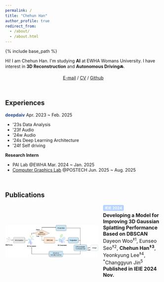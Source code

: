 ```yaml
---
permalink: /
title: "Chehun Han"
author_profile: true
redirect_from: 
  - /about/
  - /about.html
---
```


{% include base_path %}

Hi! I am Chehun Han. I'm studying **AI** at EWHA Womans University. I have interest in **3D Reconstruction** and **Autonomous Driving**🚘.

<p align="center">
  <a href="chehunhan16@gmail.com">E-mail</a> /
  <a href="/path/to/your_cv.pdf" target="_blank">CV</a> /
  <a href="https://github.com/chehun16">Github</a>
</p>


<br>

Experiences
------
<a href="https://deepdaiv.oopy.io/" style="color: #264a8e; text-decoration: none;">**deepdaiv**</a> Apr. 2023 ~ Feb. 2025
- '23s Data Analysis
- '23f Audio
- ‘24w Audio
- ‘24s Deep Learning Architecture
- '24f Self driving

**Research Intern**
- PAI Lab @EWHA Mar. 2024 ~ Jan. 2025
- [Computer Graphics Lab](https://cg.postech.ac.kr/) @POSTECH Jun. 2025 ~ Aug. 2025


<br>

Publications
------


<div style="display: flex; gap: 16px; align-items: center; margin-bottom: 32px;">
  <img src="/images/3dgs.png" alt="3dgs"
       style="width: 300px; object-fit: cover; border-radius: 5px;">
  <div style="font-size: 16px;">
    <div style="background-color: #b7d3ffff; color: white; font-size: 12px; font-weight: bold;
                padding: 2px 6px; border-radius: 4px; display: inline-block; margin-bottom: 4px;">
      IEIE 2024
    </div><br>
    <span class="papertitle" style="font-size: 16px;"><strong>Developing a Model for Improving 3D Gaussian Splatting Performance Based on DBSCAN</strong></span><br>
    Dayeon Woo<sup>‡1</sup>, Eunseo Seo<sup>‡2</sup>, <strong>Chehun Han<sup>‡3</sup></strong>, Yeonkyung Lee<sup>‡4</sup>, <sup>*</sup>Changgyun Jin<sup>5</sup><br>
    <strong>Published in IEIE 2024 Nov.</strong>
  </div>
</div>